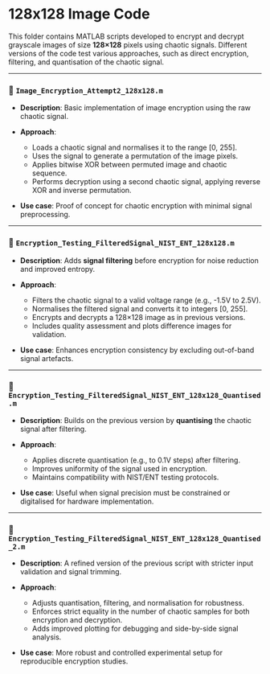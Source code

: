 # 128x128 Image Code

This folder contains MATLAB scripts developed to encrypt and decrypt grayscale images of size **128×128** pixels using chaotic signals. Different versions of the code test various approaches, such as direct encryption, filtering, and quantisation of the chaotic signal.

---

### 📄 `Image_Encryption_Attempt2_128x128.m`

* **Description**: Basic implementation of image encryption using the raw chaotic signal.
* **Approach**:

  * Loads a chaotic signal and normalises it to the range \[0, 255].
  * Uses the signal to generate a permutation of the image pixels.
  * Applies bitwise XOR between permuted image and chaotic sequence.
  * Performs decryption using a second chaotic signal, applying reverse XOR and inverse permutation.
* **Use case**: Proof of concept for chaotic encryption with minimal signal preprocessing.

---

### 📄 `Encryption_Testing_FilteredSignal_NIST_ENT_128x128.m`

* **Description**: Adds **signal filtering** before encryption for noise reduction and improved entropy.
* **Approach**:

  * Filters the chaotic signal to a valid voltage range (e.g., -1.5V to 2.5V).
  * Normalises the filtered signal and converts it to integers \[0, 255].
  * Encrypts and decrypts a 128×128 image as in previous versions.
  * Includes quality assessment and plots difference images for validation.
* **Use case**: Enhances encryption consistency by excluding out-of-band signal artefacts.

---

### 📄 `Encryption_Testing_FilteredSignal_NIST_ENT_128x128_Quantised.m`

* **Description**: Builds on the previous version by **quantising** the chaotic signal after filtering.
* **Approach**:

  * Applies discrete quantisation (e.g., to 0.1V steps) after filtering.
  * Improves uniformity of the signal used in encryption.
  * Maintains compatibility with NIST/ENT testing protocols.
* **Use case**: Useful when signal precision must be constrained or digitalised for hardware implementation.

---

### 📄 `Encryption_Testing_FilteredSignal_NIST_ENT_128x128_Quantised_2.m`

* **Description**: A refined version of the previous script with stricter input validation and signal trimming.
* **Approach**:

  * Adjusts quantisation, filtering, and normalisation for robustness.
  * Enforces strict equality in the number of chaotic samples for both encryption and decryption.
  * Adds improved plotting for debugging and side-by-side signal analysis.
* **Use case**: More robust and controlled experimental setup for reproducible encryption studies.

